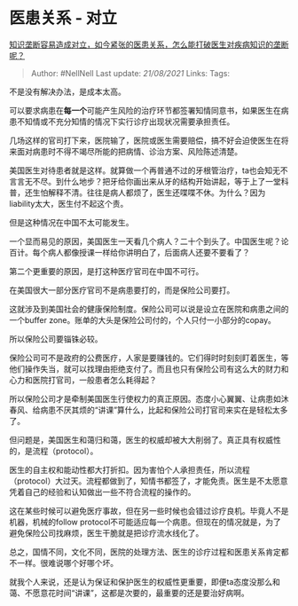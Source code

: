 # 医患关系 - 对立
[知识垄断容易造成对立，如今紧张的医患关系，怎么能打破医生对疾病知识的垄断呢？](https://www.zhihu.com/question/442077006/answer/1710684555)

> Author: #NellNell 
> Last update: *21/08/2021* 
> Links:
> Tags: 

不是没有解决办法，是成本太高。

可以要求病患在**每一个**可能产生风险的治疗环节都签署知情同意书，如果医生在病患不知情或不充分知情的情况下实行诊疗出现状况需要承担责任。

几场这样的官司打下来，医院输了，医院或医生需要赔偿，搞不好会迫使医生在将来面对病患时不得不竭尽所能的把病情、诊治方案、风险陈述清楚。

美国医生对待患者就是这样。就算做一个再普通不过的牙根管治疗，ta也会知无不言言无不尽。到什么地步？把牙给你画出来从牙的结构开始讲起，等于上了一堂科普，还生怕解释不清。往往是病人都烦了，医生还喋喋不休。为什么？因为liability太大，医生付不起这个责。

但是这种情况在中国不太可能发生。

一个显而易见的原因，美国医生一天看几个病人？二十个到头了。中国医生呢？论百计。每个病人都像授课一样给你讲明白了，后面病人还要不要看了？

第二个更重要的原因，是打这种医疗官司在中国不可行。

在美国很大一部分医疗官司不是病患要打的，而是保险公司要打。

这就涉及到美国社会的健康保险制度。保险公司可以说是设立在医院和病患之间的一个buffer zone。账单的大头是保险公司付的，个人只付一小部分的copay。

所以保险公司要锱铢必较。

保险公司可不是政府的公费医疗，人家是要赚钱的。它们得时时刻刻盯着医生，等他们操作失当，就可以找理由拒绝支付了。而且也只有保险公司有这么大的财力和心力和医院打官司，一般患者怎么耗得起？

所以保险公司才是牵制美国医生行使权力的真正原因。态度小心翼翼、让病患如沐春风、给病患不厌其烦的“讲课”算什么，比起和保险公司打官司来实在是轻松太多了。

但问题是，美国医生和蔼归和蔼，医生的权威却被大大削弱了。真正具有权威性的，是流程（protocol）。

医生的自主权和能动性都大打折扣。因为害怕个人承担责任，所以流程（protocol）大过天。流程都做到了，知情书都签了，才能免责。医生是不太愿意凭着自己的经验和认知做出一些不符合流程的操作的。

这在某些时候可以避免医疗事故，但在另一些时候也会错过诊疗良机。毕竟人不是机器，机械的follow protocol不可能适应每一个病患。但现在的情况就是，为了避免保险公司找麻烦，医生干脆就是把诊疗流水线化了。

总之，国情不同，文化不同，医院的处理方法、医生的诊疗过程和医患关系肯定都不一样。很难说哪个好哪个坏。

就我个人来说，还是认为保证和保护医生的权威性更重要，即便ta态度没那么和蔼、不愿意花时间“讲课”，这都是次要的，最重要的还是要治好病啊。

